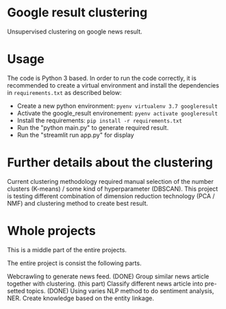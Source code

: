 # Google result clustering

Unsupervised clustering on google news result. 

# Usage

The code is Python 3 based. In order to run the code correctly, it is recommended to create a virtual environment and install the dependencies in ```requirements.txt``` as described below:

- Create a new python environment: `pyenv virtualenv 3.7 googleresult`
- Activate the google_result environement: `pyenv activate googleresult`
- Install the requirements: `pip install -r requirements.txt`
- Run the "python main.py" to generate required result.
- Run the "streamlit run app.py" for display

# Further details about the clustering

Current clustering methodology required manual selection of the number 
clusters (K-means) / some kind of hyperparameter (DBSCAN). This project 
is testing different combination of dimension reduction technology 
(PCA / NMF) and clustering method to create best result.

# Whole projects

This is a middle part of the entire projects.

The entire project is consist the following parts.

Webcrawling to generate news feed. (DONE)
Group similar news article together with clustering. (this part)
Classify different news article into pre-setted topics. (DONE)
Using varies NLP method to do sentiment analysis, NER.
Create knowledge based on the entity linkage.